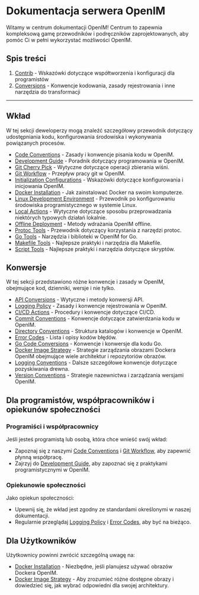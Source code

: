 # Dokumentacja serwera OpenIM

Witamy w centrum dokumentacji OpenIM! Centrum to zapewnia kompleksową gamę przewodników i podręczników zaprojektowanych, aby pomóc Ci w pełni wykorzystać możliwości OpenIM.

## Spis treści

1. [Contrib](https://github.com/openimsdk/open-im-server/blob/main/docs/contrib) - Wskazówki dotyczące współtworzenia i konfiguracji dla programistów
2. [Conversions](https://github.com/openimsdk/open-im-server/blob/main/docs/contrib) - Konwencje kodowania, zasady rejestrowania i inne narzędzia do transformacji

------

## Wkład

W tej sekcji deweloperzy mogą znaleźć szczegółowy przewodnik dotyczący udostępniania kodu, konfigurowania środowiska i wykonywania powiązanych procesów.

- [Code Conventions](https://github.com/openimsdk/open-im-server/blob/main/docs/contrib/code-conventions.md) - Zasady i konwencje pisania kodu w OpenIM.
- [Development Guide](https://github.com/openimsdk/open-im-server/blob/main/docs/contrib/development.md) - Poradnik dotyczący programowania w OpenIM.
- [Git Cherry Pick](https://github.com/openimsdk/open-im-server/blob/main/docs/contrib/gitcherry-pick.md) - Wytyczne dotyczące operacji zbierania wiśni.
- [Git Workflow](https://github.com/openimsdk/open-im-server/blob/main/docs/contrib/git-workflow.md) - Przepływ pracy git w OpenIM.
- [Initialization Configurations](https://github.com/openimsdk/open-im-server/blob/main/docs/contrib/init-config.md) - Wskazówki dotyczące konfigurowania i inicjowania OpenIM.
- [Docker Installation](https://github.com/openimsdk/open-im-server/blob/main/docs/contrib/install-docker.md) - Jak zainstalować Docker na swoim komputerze.
- [Linux Development Environment](https://github.com/openimsdk/open-im-server/blob/main/docs/contrib/linux-development.md) - Przewodnik po konfigurowaniu środowiska programistycznego w systemie Linux.
- [Local Actions](https://github.com/openimsdk/open-im-server/blob/main/docs/contrib/local-actions.md) - Wytyczne dotyczące sposobu przeprowadzania niektórych typowych działań lokalnie.
- [Offline Deployment](https://github.com/openimsdk/open-im-server/blob/main/docs/contrib/offline-deployment.md) - Metody wdrażania OpenIM offline.
- [Protoc Tools](https://github.com/openimsdk/open-im-server/blob/main/docs/contrib/protoc-tools.md) - Przewodnik dotyczący korzystania z narzędzi protoc.
- [Go Tools](https://github.com/openimsdk/open-im-server/blob/main/docs/contrib/util-go.md) - Narzędzia i biblioteki w OpenIM for Go.
- [Makefile Tools](https://github.com/openimsdk/open-im-server/blob/main/docs/contrib/util-makefile.md) - Najlepsze praktyki i narzędzia dla Makefile.
- [Script Tools](https://github.com/openimsdk/open-im-server/blob/main/docs/contrib/util-scripts.md) - Najlepsze praktyki i narzędzia dotyczące skryptów.

## Konwersje

W tej sekcji przedstawiono różne konwencje i zasady w OpenIM, obejmujące kod, dzienniki, wersje i nie tylko.

- [API Conversions](https://github.com/openimsdk/open-im-server/blob/main/docs/contrib/api.md) - Wytyczne i metody konwersji API.
- [Logging Policy](https://github.com/openimsdk/open-im-server/blob/main/docs/contrib/bash-log.md) - Zasady i konwencje rejestrowania w OpenIM.
- [CI/CD Actions](https://github.com/openimsdk/open-im-server/blob/main/docs/contrib/cicd-actions.md) - Procedury i konwencje dotyczące CI/CD.
- [Commit Conventions](https://github.com/openimsdk/open-im-server/blob/main/docs/contrib/commit.md) - Konwencje dotyczące zatwierdzania kodu w OpenIM.
- [Directory Conventions](https://github.com/openimsdk/open-im-server/blob/main/docs/contrib/directory.md) - Struktura katalogów i konwencje w OpenIM.
- [Error Codes](https://github.com/openimsdk/open-im-server/blob/main/docs/contrib/error-code.md) - Lista i opisy kodów błędów.
- [Go Code Conversions](https://github.com/openimsdk/open-im-server/blob/main/docs/contrib/go-code.md) - Konwencje i konwersje dla kodu Go.
- [Docker Image Strategy](https://github.com/openimsdk/open-im-server/blob/main/docs/contrib/images.md) - Strategie zarządzania obrazami Dockera OpenIM obejmujące wiele architektur i repozytoriów obrazów.
- [Logging Conventions](https://github.com/openimsdk/open-im-server/blob/main/docs/contrib/logging.md) - Dalsze szczegółowe konwencje dotyczące pozyskiwania drewna.
- [Version Conventions](https://github.com/openimsdk/open-im-server/blob/main/docs/contrib/version.md) - Strategie nazewnictwa i zarządzania wersjami OpenIM.


## Dla programistów, współpracowników i opiekunów społeczności

### Programiści i współpracownicy

Jeśli jesteś programistą lub osobą, która chce wnieść swój wkład:

- Zapoznaj się z naszymi [Code Conventions](https://github.com/openimsdk/open-im-server/blob/main/docs/contrib/code-conventions.md) i [Git Workflow](https://github.com/openimsdk/open-im-server/blob/main/docs/contrib/git-workflow.md), aby zapewnić płynną współpracę.
- Zajrzyj do [Development Guide](https://github.com/openimsdk/open-im-server/blob/main/docs/contrib/development.md), aby zapoznać się z praktykami programistycznymi w OpenIM.

### Opiekunowie społeczności

Jako opiekun społeczności:

- Upewnij się, że wkład jest zgodny ze standardami określonymi w naszej dokumentacji.
- Regularnie przeglądaj [Logging Policy](https://github.com/openimsdk/open-im-server/blob/main/docs/contrib/bash-log.md) i [Error Codes](https://github.com/openimsdk/open-im-server/blob/main/docs/contrib/error-code.md), aby być na bieżąco.

## Dla Użytkowników

Użytkownicy powinni zwrócić szczególną uwagę na:

- [Docker Installation](https://github.com/openimsdk/open-im-server/blob/main/docs/contrib/install-docker.md) - Niezbędne, jeśli planujesz używać obrazów Dockera OpenIM.
- [Docker Image Strategy](https://github.com/openimsdk/open-im-server/blob/main/docs/contrib/images.md) - Aby zrozumieć różne dostępne obrazy i dowiedzieć się, jak wybrać odpowiedni dla swojej architektury.